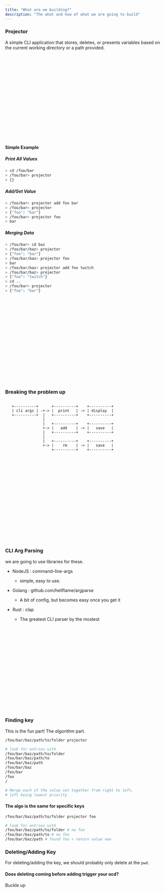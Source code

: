 ```yaml
---
title: "What are we building?"
description: "The what and how of what we are going to build"
---
```


### Projector
A simple CLI application that stores, deletes, or presents variables based on
the current working directory or a path provided.

<br />
<br />
<br />
<br />
<br />
<br />
<br />
<br />
<br />
<br />
<br />
<br />
<br />
<br />
<br />
<br />

#### Simple Example

##### Print All Values
```bash
> cd /foo/bar
> /foo/bar> projector
> {}
```

##### Add/Get Value
```bash
> /foo/bar> projector add foo bar
> /foo/bar> projector
> {"foo": "bar"}
> /foo/bar> projector foo
> bar
```

##### Merging Data
```bash
> /foo/bar> cd baz
> /foo/bar/baz> projector
> {"foo": "bar"}
> /foo/bar/baz> projector foo
> bar
> /foo/bar/baz> projector add foo twitch
> /foo/bar/baz> projector
> {"foo": "twitch"}
> cd ..
> /foo/bar> projector
> {"foo": "bar"}
```

<br />
<br />
<br />
<br />
<br />
<br />
<br />
<br />
<br />
<br />
<br />
<br />
<br />
<br />
<br />
<br />

### Breaking the problem up

```

   +----------+      +----------+    +----------+
   | cli args | -+-> |  print   | -> | display  |
   +----------+  |   +----------+    +----------+
                 |
                 |   +----------+    +----------+
                 +-> |   add    | -> |   save   |
                 |   +----------+    +----------+
                 |
                 |   +----------+    +----------+
                 +-> |    rm    | -> |   save   |
                     +----------+    +----------+

```

<br />
<br />
<br />
<br />
<br />
<br />
<br />
<br />
<br />
<br />
<br />
<br />
<br />
<br />
<br />
<br />

### CLI Arg Parsing
we are going to use libraries for these.

- NodeJS : command-line-args
  - simple, easy to use.

- Golang : github.com/hellflame/argparse
  - A bit of config, but becomes easy once you get it

- Rust : clap
  - The greatest CLI parser by the mostest

<br />
<br />
<br />
<br />
<br />
<br />
<br />
<br />
<br />
<br />
<br />
<br />
<br />
<br />
<br />
<br />

### Finding key
This is the fun part!  The _algorithm_ part.

```bash
/foo/bar/baz/path/to/folder projector

# look for entries with
/foo/bar/baz/path/to/folder
/foo/bar/baz/path/to
/foo/bar/baz/path
/foo/bar/baz
/foo/bar
/foo
/

# Merge each of the value set together from right to left,
# left being lowest priority
```

#### The algo is the same for specific keys

```bash
/foo/bar/baz/path/to/folder projector foo

# look for entries with
/foo/bar/baz/path/to/folder # no foo
/foo/bar/baz/path/to # no foo
/foo/bar/baz/path # found foo < return value now
```

### Deleting/Adding Key
For deleting/adding the key, we should probably only delete at the `pwd`.

#### Does deleting coming before adding trigger your ocd?
Buckle up

<br />
<br />
<br />
<br />
<br />
<br />
<br />
<br />
<br />
<br />
<br />
<br />
<br />
<br />
<br />
<br />


